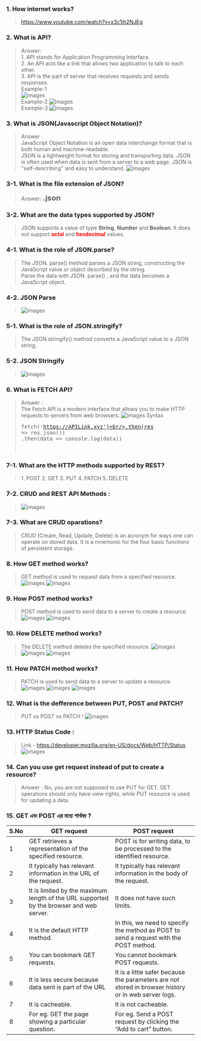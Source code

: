 ### 1. How internet works?
>https://www.youtube.com/watch?v=x3c1ih2NJEg
### 2. What is API?
>Answer:<br>
>1.&nbsp;API stands for Application Programming Interface.<br>
>2.&nbsp;An API acts like a link that allows two application to talk to each other. <br>
>3.&nbsp;API is the part of server that receives requests and sends responses. <br>
>Example-1 <br>
![images](explore-api/images/api.JPG) <br>
>Example-2
![images](explore-api/images/api2.JPG) <br>
>Example-3
![images](explore-api/images/api3.JPG) <br>
### 3. What is JSON(Javascript Object Notation)?
> Answer : <br>
> JavaScript Object Notation is an open data interchange format that is both human and machine-readable. <br/>
>JSON is a lightweight format for storing and transporting data. JSON is often used when data is sent from a server to a web page. JSON is "self-describing" and easy to understand.
![images](explore-api/images/json.JPG) <br>

### 3-1. What is the file extension of JSON?
>Answer:&nbsp;<b style='font-size:20px;'>.json</b>

### 3-2. What are the data types supported by JSON?
>JSON supports a value of type <b>String</b>, <b>Number</b> and <b>Boolean</b>. It does not support <b style="color:red;">octal</b> and <b style="color:red">hexdecimal</b> values.

### 4-1. What is the role of JSON.parse?
>The JSON. parse() method parses a JSON string, constructing the JavaScript value or object described by the string. <br/>
>Parse the data with JSON. parse() , and the data becomes a JavaScript object.

### 4-2. JSON Parse
> ![images](explore-api/images/json-parse.JPG) <br>

### 5-1. What is the role of JSON.stringify?
>The JSON.stringify() method converts a JavaScript value to a JSON string.

### 5-2. JSON Stringify
> ![images](explore-api/images/json-stringify.JPG)  <br>
### 6. What is FETCH API?
> Answer : <br>
> The Fetch API is a modern interface that allows you to make HTTP requests to servers from web browsers.
![images](explore-api/images/json-fetch-api.JPG)
>Syntax<pre>fetch('https://APILink.xyz')<br/>.then(res => res.json())<br/>.then(data => console.log(data))
</pre>

### 7-1. What are the HTTP methods supported by REST?
> 1.&nbsp;POST 2.&nbsp;GET 3.&nbsp;PUT 4.&nbsp;PATCH 5.&nbsp;DELETE

### 7-2. CRUD and REST API Methods :
>![images](explore-api/images/CRUD.JPG)

### 7-3. What are CRUD oparations?
>CRUD (Create, Read, Update, Delete) is an acronym for ways one can operate on stored data. It is a mnemonic for the four basic functions of persistent storage.

### 8. How GET method works?
>GET method is used to request data from a specified resource.
> ![images](explore-api/images/GET.JPG)
> ![images](explore-api/images/GET2.JPG)

### 9. How POST method works?
>POST method is used to send data to a server to create a resource.
> ![images](explore-api/images/POST.JPG)
> ![images](explore-api/images/POST2.JPG)

### 10. How DELETE method works?
>The DELETE method deletes the specified resource.
> ![images](explore-api/images/DELETE.JPG)
> ![images](explore-api/images/DELETE1.JPG)
> ![images](explore-api/images/DELETE2.JPG)

### 11. How PATCH method works?
>PATCH is used to send data to a server to update a resource.
>![images](explore-api/images/patch.JPG)
>![images](explore-api/images/patch1.JPG)
>![images](explore-api/images/patch2.JPG)

### 12. What is the defference between PUT, POST and PATCH?
>PUT vs POST vs PATCH !
>![images](explore-api/images/POSTvsPUTvsPATCH.JPG)

### 13. HTTP Status Code :
>Link - https://developer.mozilla.org/en-US/docs/Web/HTTP/Status
>![images](explore-api/images/httpStatusCode.JPG)
### 14. Can you use get request instead of put to create a resource?
>Answer : No, you are not supposed to use PUT for GET. GET operations should only have view rights, while PUT resource is used for updating a data.
### 15. GET এবং POST এর মধ্যে পার্থক্য ?
|S.No| GET request | POST request |
|-|-----------|------------|
|1|GET retrieves a representation of the specified resource.|POST is for writing data, to be processed to the identified resource.|
|2|It typically has relevant information in the URL of the request.|It typically has relevant information in the body of the request.|
|3|It is limited by the maximum length of the URL supported by the browser and web server.|It does not have such limits.|
|4|	It is the default HTTP method.|	In this, we need to specify the method as POST to send a request with the POST method.|
|5|	You can bookmark GET requests.|You cannot bookmark POST requests.|
|6|	It is less secure because data sent is part of the URL|It is a little safer because the parameters are not stored in browser history or in web server logs.|
|7|It is cacheable.|It is not cacheable.|
|8|	For eg. GET the page showing a particular question.|For eg. Send a POST request by clicking the “Add to cart” button.|